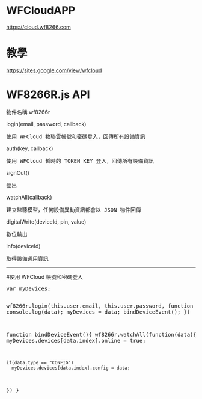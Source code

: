 # WFCloudAPP
https://cloud.wf8266.com
# 教學
https://sites.google.com/view/wfcloud
# WF8266R.js API
物件名稱 wf8266r

login(email, password, callback)
<pre>使用 WFCloud 物聯雲帳號和密碼登入，回傳所有設備資訊</pre>
auth(key, callback)
<pre>使用 WFCloud 暫時的 TOKEN KEY 登入，回傳所有設備資訊</pre>
signOut()
<pre>登出</pre>
watchAll(callback)
<pre>建立監聽模型，任何設備異動資訊都會以 JSON 物件回傳</pre>

digitalWrite(deviceId, pin, value)
<pre>數位輸出</pre>
info(deviceId)
<pre>取得設備通用資訊</pre>

<hr>
#使用 WFCloud 帳號和密碼登入
<pre>
var myDevices;

wf8266r.login(this.user.email, this.user.password, function (data) {
          console.log(data);
          myDevices = data;
          bindDeviceEvent();
})

function bindDeviceEvent(){
  wf8266r.watchAll(function(data){
    myDevices.devices[data.index].online = true;

    if(data.type == "CONFIG")
      myDevices.devices[data.index].config = data;
  })
}
</pre>
